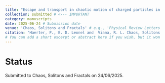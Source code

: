```yaml
---
title: "Escape and transport in chaotic motion of charged particles in a magnetized plasma under the influence of two and three modes of drift waves"
collection: submitted # <--- IMPORTANT
category: manuscripts
date: 2025-06-24 # Submission date
venue: 'Chaos, Solitons and Fractals' # e.g., 'Physical Review Letters (Submitted)'
citation: 'Haerter, P., E. D. Leonel and  Viana, R. L. Chaos, Solitons and Fractals'
# You can add a short excerpt or abstract here if you wish, but it won't show on the main list with current layout.
---
```



# Status
Submitted to Chaos, Solitons and Fractals on 24/06/2025.